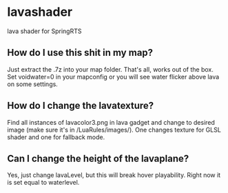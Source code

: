 # lavashader
lava shader for SpringRTS

How do I use this shit in my map?
-----------
Just extract the .7z into your map folder. That's all, works out of the box. Set voidwater=0 in your mapconfig or you will see water flicker above lava on some settings.


How do I change the lavatexture?
-----------
Find all instances of lavacolor3.png in lava gadget and change to desired image (make sure it's in /LuaRules/images/). One changes texture for GLSL shader and one for fallback mode.


Can I change the height of the lavaplane?
-----------
Yes, just change lavaLevel, but this will break hover playability. Right now it is set equal to waterlevel.
